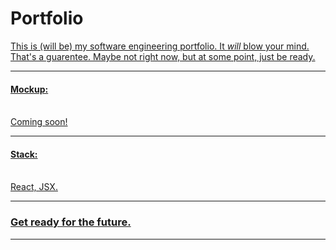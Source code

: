 # Portfolio
<u>
  This is (will be) my software engineering portfolio. It <i>will</i> blow your mind. That's a guarentee. Maybe not right now, but at some point, just be ready.
  <hr>
  <h4>Mockup:</h4>
  <br>
  Coming soon!
  <hr>
  <h4>Stack:</h4>
  <br> 
  React, JSX.
  <hr>
  <H3>Get ready for the future.</h3>
  <hr>
  

